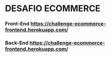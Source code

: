 # DESAFIO ECOMMERCE

### Front-End https://challenge-ecommerce-frontend.herokuapp.com/

### Back-End https://challenge-ecommerce-frontend.herokuapp.com/
